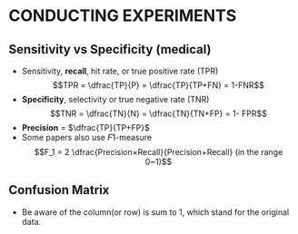 # CONDUCTING EXPERIMENTS
## Sensitivity vs Specificity (medical)
* Sensitivity, **recall**, hit rate, or true positive rate (TPR) $$TPR = \dfrac{TP}{P} = \dfrac{TP}{TP+FN} = 1-FNR$$
* **Specificity**, selectivity or true negative rate (TNR) $$TNR = \dfrac{TN}{N} = \dfrac{TN}{TN+FP} = 1- FPR$$
* **Precision** = $\dfrac{TP}{TP+FP}$
* Some papers also use 𝐹1-measure $$F_1 = 2 \dfrac{Precision×Recall}{Precision+Recall} (in the range 0~1)$$
## Confusion Matrix
* Be aware of the column(or row) is sum to 1, which stand for the original data.
 
